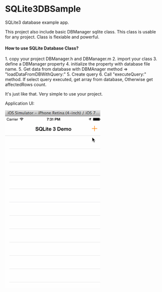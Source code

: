 SQLite3DBSample
===============

SQLite3 database example app.

This project also include basic DBManager sqlite class. This class is usable for any project. Class is flexiable and powerful.

<h4>How to use SQLite Database Class?</h4>
  1. copy your project DBManager.h and DBManager.m
  2. import your class
  3. define a DBManager property
  4. initialize the property with database file name.
  5. Get data from database with DBMAnager method => "loadDataFromDBWithQuery:"
  5. Create query
  6. Call "executeQuery:" method. If select query executed, get array from database, Otherwise get affectedRows count.

It's just like that. Very simple to use your project.

Application UI:

![Bilal ARSLAN](https://github.com/ArslanBilal/SQLite3DBSample/raw/master/Media%20for%20Project/gif1.gif)
